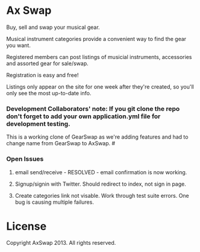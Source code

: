# Ax Swap #

Buy, sell and swap your musical gear.

Musical instrument categories provide a convenient way to find the gear you want.

Registered members can post listings of musicial instruments, accessories and assorted gear for sale/swap.

Registration is easy and free!

Listings only appear on the site for one week after they're created, so you'll only see the most up-to-date info.


### Development Collaborators' note: If you git clone the repo don't forget to add your own application.yml file for development testing.

This is a working clone of GearSwap as we're adding features and had to change name from GearSwap to AxSwap. #

### Open Issues #

1) email send/receive - RESOLVED - email confirmation is now working.

2) Signup/signin with Twitter. Should redirect to index, not sign in page.

3) Create categories link not visable. Work through test suite errors.  One bug is causing multiple failures.


# License #

Copyright AxSwap 2013.  All rights reserved.
